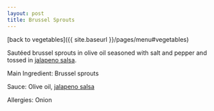 ```yaml
---
layout: post
title: Brussel Sprouts
---
```


[back to vegetables]({{ site.baseurl }}/pages/menu#vegetables)

Sautéed brussel sprouts in olive oil seasoned with salt
and pepper and tossed in [jalapeno salsa](../sauces/jalapeno-salsa.md). 

Main Ingredient: Brussel sprouts

Sauce: Olive oil, [jalapeno salsa](../sauces/jalapeno-salsa.md)

Allergies: Onion